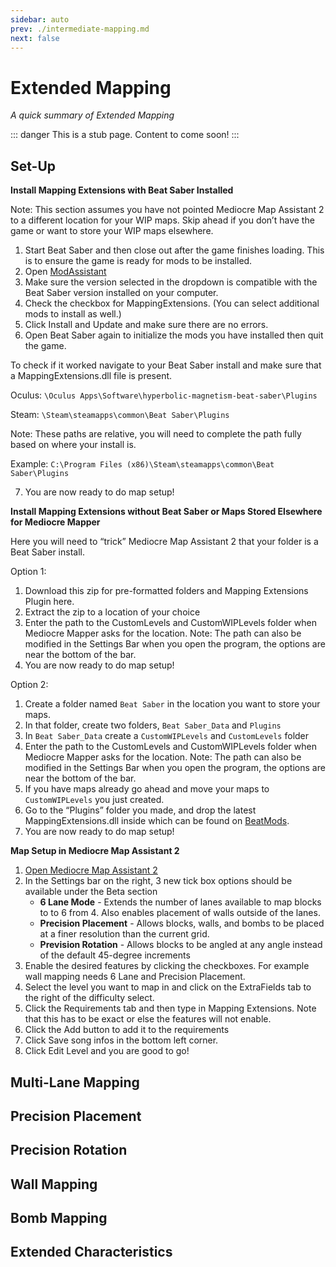 ```yaml
---
sidebar: auto
prev: ./intermediate-mapping.md
next: false
---
```

# Extended Mapping
_A quick summary of Extended Mapping_

::: danger
This is a stub page. Content to come soon!
:::

## Set-Up

**Install Mapping Extensions with Beat Saber Installed**

Note: This section assumes you have not pointed Mediocre Map Assistant 2 to a different location for your WIP maps. Skip ahead if you don’t have the game or want to store your WIP maps elsewhere.

1. Start Beat Saber and then close out after the game finishes loading. This is to ensure the game is ready for mods to be installed.
2. Open [ModAssistant](https://github.com/Assistant/ModAssistant/releases/latest)
3. Make sure the version selected in the dropdown is compatible with the Beat Saber version installed on your computer.
4. Check the checkbox for MappingExtensions. (You can select additional mods to install as well.)
5. Click Install and Update and make sure there are no errors.
6. Open Beat Saber again to initialize the mods you have installed then quit the game.

To check if it worked navigate to your Beat Saber install and make sure that a MappingExtensions.dll file is present.

Oculus: `\Oculus Apps\Software\hyperbolic-magnetism-beat-saber\Plugins`

Steam: `\Steam\steamapps\common\Beat Saber\Plugins`

Note: These paths are relative, you will need to complete the path fully based on where your install is. 

Example: `C:\Program Files (x86)\Steam\steamapps\common\Beat Saber\Plugins`

7. You are now ready to do map setup!
	
**Install Mapping Extensions without Beat Saber or Maps Stored Elsewhere for Mediocre Mapper**

Here you will need to “trick” Mediocre Map Assistant 2 that your folder is a Beat Saber install.

Option 1:
1. Download this zip for pre-formatted folders and Mapping Extensions Plugin here.
2. Extract the zip to a location of your choice
3. Enter the path to the CustomLevels and CustomWIPLevels folder when Mediocre Mapper asks for the location. Note: The path can also be modified in the Settings Bar when you open the program, the options are near the bottom of the bar.
4. You are now ready to do map setup!
	
Option 2:
1. Create a folder named `Beat Saber` in the location you want to store your maps.
2. In that folder, create two folders, `Beat Saber_Data` and `Plugins`
3. In `Beat Saber_Data` create a `CustomWIPLevels` and `CustomLevels` folder
4. Enter the path to the CustomLevels and CustomWIPLevels folder when Mediocre Mapper asks for the location. Note: The path can also be modified in the Settings Bar when you open the program, the options are near the bottom of the bar.
5. If you have maps already go ahead and move your maps to `CustomWIPLevels` you just created.
6. Go to the “Plugins” folder you made, and drop the latest MappingExtensions.dll inside which can be found on [BeatMods](https://beatmods.com/).
7. You are now ready to do map setup!

**Map Setup in Mediocre Map Assistant 2**

1. [Open Mediocre Map Assistant 2](https://github.com/Assistant/MediocreMapAssistant2/releases/latest)
2. In the Settings bar on the right, 3 new tick box options should be available under the Beta section
   - **6 Lane Mode** - Extends the number of lanes available to map blocks to to 6 from 4. Also enables placement of walls outside of the lanes.
   - **Precision Placement** - Allows blocks, walls, and bombs to be placed at a finer resolution than the current grid.
   - **Prevision Rotation** - Allows blocks to be angled at any angle instead of the default 45-degree increments
3. Enable the desired features by clicking the checkboxes. For example wall mapping needs 6 Lane and Precision Placement.
4. Select the level you want to map in and click on the ExtraFields tab to the right of the difficulty select.
5. Click the Requirements tab and then type in Mapping Extensions. Note that this has to be exact or else the features will not enable.
6. Click the Add button to add it to the requirements
7. Click Save song infos in the bottom left corner.
8. Click Edit Level and you are good to go!

## Multi-Lane Mapping
## Precision Placement
## Precision Rotation
## Wall Mapping
## Bomb Mapping
## Extended Characteristics
